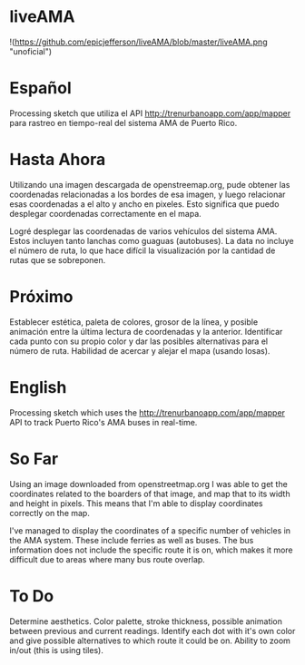 
liveAMA
=======
!(https://github.com/epicjefferson/liveAMA/blob/master/liveAMA.png "unoficial")

Español
=======
Processing sketch que utiliza el API http://trenurbanoapp.com/app/mapper para rastreo en tiempo-real del sistema AMA
de Puerto Rico.

Hasta Ahora
======
Utilizando una imagen descargada de openstreemap.org, pude obtener las coordenadas relacionadas a los bordes de esa imagen, y luego relacionar esas coordenadas a el alto y ancho en pixeles. Esto significa que puedo desplegar coordenadas correctamente en el mapa.

Logré desplegar las coordenadas de varios vehículos del sistema AMA. Estos incluyen tanto lanchas como guaguas (autobuses). La data no incluye el número de ruta, lo que hace difícil la visualización por la cantidad de rutas que se sobreponen.  

Próximo
=====
Establecer estética, paleta de colores, grosor de la línea, y posible animación entre la última lectura de coordenadas y la anterior. Identificar cada punto con su propio color y dar las posibles alternativas para el número de ruta. Habilidad de acercar y alejar el mapa (usando losas).



English
=======
Processing sketch which uses the http://trenurbanoapp.com/app/mapper API to track Puerto Rico's AMA buses in real-time.

So Far
======
Using an image downloaded from openstreetmap.org I was able to get the coordinates related to the boarders of that image,
and map that to its width and height in pixels. This means that I'm able to display coordinates correctly on the map.

I've managed to display the coordinates of a specific number of vehicles in the AMA system. These include ferries as well 
as buses. The bus information does not include the specific route it is on, which makes it more difficult due to areas 
where many bus route overlap. 

To Do
=====
Determine aesthetics. Color palette, stroke thickness, possible animation between previous and current readings.
Identify each dot with it's own color and give possible alternatives to which route it could be on. 
Ability to zoom in/out (this is using tiles).
